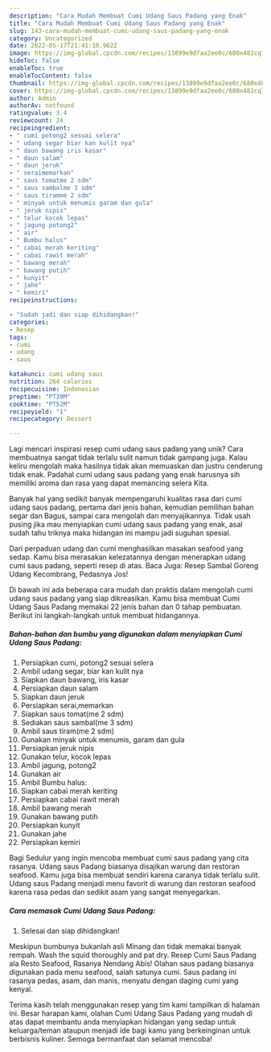```yaml
---
description: "Cara Mudah Membuat Cumi Udang Saus Padang yang Enak"
title: "Cara Mudah Membuat Cumi Udang Saus Padang yang Enak"
slug: 143-cara-mudah-membuat-cumi-udang-saus-padang-yang-enak
category: Uncategorized
date: 2022-05-17T21:41:10.962Z
image: https://img-global.cpcdn.com/recipes/13899e9dfaa2ee0c/680x482cq70/cumi-udang-saus-padang-foto-resep-utama.jpg
hideToc: false
enableToc: true
enableTocContent: false
thumbnail: https://img-global.cpcdn.com/recipes/13899e9dfaa2ee0c/680x482cq70/cumi-udang-saus-padang-foto-resep-utama.jpg
cover: https://img-global.cpcdn.com/recipes/13899e9dfaa2ee0c/680x482cq70/cumi-udang-saus-padang-foto-resep-utama.jpg
author: Admin
authorAv: notfound
ratingvalue: 3.4
reviewcount: 24
recipeingredient:
- " cumi potong2 sesuai selera"
- " udang segar biar kan kulit nya"
- " daun bawang iris kasar"
- " daun salam"
- " daun jeruk"
- " seraimemarkan"
- " saus tomatme 2 sdm"
- " saus sambalme 3 sdm"
- " saus tiramme 2 sdm"
- " minyak untuk menumis garam dan gula"
- " jeruk nipis"
- " telur kocok lepas"
- " jagung potong2"
- " air"
- " Bumbu halus"
- " cabai merah keriting"
- " cabai rawit merah"
- " bawang merah"
- " bawang putih"
- " kunyit"
- " jahe"
- " kemiri"
recipeinstructions:

- "Sudah jadi dan siap dihidangkan!"
categories:
- Resep
tags:
- cumi
- udang
- saus

katakunci: cumi udang saus 
nutrition: 264 calories
recipecuisine: Indonesian
preptime: "PT39M"
cooktime: "PT52M"
recipeyield: "1"
recipecategory: Dessert

---
```





Lagi mencari inspirasi resep cumi udang saus padang yang unik? Cara membuatnya sangat tidak terlalu sulit namun tidak gampang juga. Kalau keliru mengolah maka hasilnya tidak akan memuaskan dan justru cenderung tidak enak. Padahal cumi udang saus padang yang enak harusnya sih memiliki aroma dan rasa yang dapat memancing selera Kita.





Banyak hal yang sedikit banyak mempengaruhi kualitas rasa dari cumi udang saus padang, pertama dari jenis bahan, kemudian pemilihan bahan segar dan Bagus, sampai cara mengolah dan menyajikannya. Tidak usah pusing jika mau menyiapkan cumi udang saus padang yang enak,      asal sudah tahu triknya maka hidangan ini mampu jadi suguhan spesial.














Dari perpaduan udang dan cumi menghasilkan masakan seafood yang sedap. Kamu bisa merasakan kelezatannya dengan menerapkan udang cumi saus padang, seperti resep di atas. Baca Juga: Resep Sambal Goreng Udang Kecombrang, Pedasnya Jos!






Di bawah ini ada beberapa cara mudah dan praktis dalam mengolah cumi udang saus padang yang siap dikreasikan. Kamu bisa membuat Cumi Udang Saus Padang memakai 22 jenis bahan dan 0 tahap pembuatan. Berikut ini langkah-langkah untuk membuat hidangannya.

<!--inarticleads1-->

##### Bahan-bahan dan bumbu yang digunakan dalam menyiapkan Cumi Udang Saus Padang:

1. Persiapkan  cumi, potong2 sesuai selera
1. Ambil  udang segar, biar kan kulit nya
1. Siapkan  daun bawang, iris kasar
1. Persiapkan  daun salam
1. Siapkan  daun jeruk
1. Persiapkan  serai,memarkan
1. Siapkan  saus tomat(me 2 sdm)
1. Sediakan  saus sambal(me 3 sdm)
1. Ambil  saus tiram(me 2 sdm)
1. Gunakan  minyak untuk menumis, garam dan gula
1. Persiapkan  jeruk nipis
1. Gunakan  telur, kocok lepas
1. Ambil  jagung, potong2
1. Gunakan  air
1. Ambil  Bumbu halus:
1. Siapkan  cabai merah keriting
1. Persiapkan  cabai rawit merah
1. Ambil  bawang merah
1. Gunakan  bawang putih
1. Persiapkan  kunyit
1. Gunakan  jahe
1. Persiapkan  kemiri


Bagi Sedulur yang ingin mencoba membuat cumi saus padang yang cita rasanya. Udang saus Padang biasanya disajikan warung dan restoran seafood. Kamu juga bisa membuat sendiri karena caranya tidak terlalu sulit. Udang saus Padang menjadi menu favorit di warung dan restoran seafood karena rasa pedas dan sedikit asam yang sangat menyegarkan. 

<!--inarticleads2-->

##### Cara memasak Cumi Udang Saus Padang:


1. Selesai dan siap dihidangkan!

Meskipun bumbunya bukanlah asli Minang dan tidak memakai banyak rempah. Wash the squid thoroughly and pat dry. Resep Cumi Saus Padang ala Resto Seafood, Rasanya Nendang Abis! Olahan saus padang biasanya digunakan pada menu seafood, salah satunya cumi. Saus padang ini rasanya pedas, asam, dan manis, menyatu dengan daging cumi yang kenyal. 

Terima kasih telah menggunakan resep yang tim kami tampilkan di halaman ini. Besar harapan kami, olahan Cumi Udang Saus Padang yang mudah di atas dapat membantu anda menyiapkan hidangan yang sedap untuk keluarga/teman ataupun menjadi ide bagi kamu yang berkeinginan untuk berbisnis kuliner. Semoga bermanfaat dan selamat mencoba!
